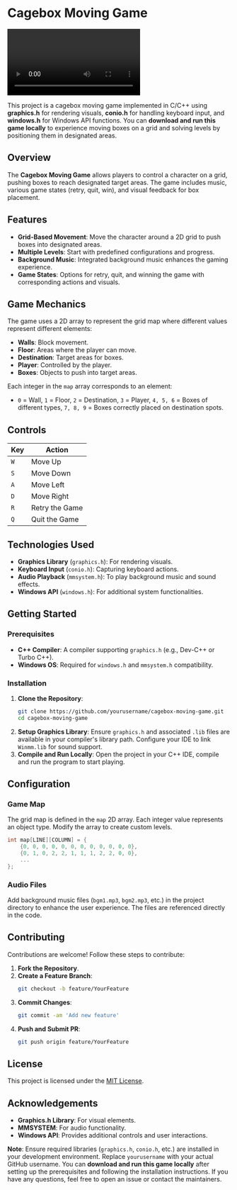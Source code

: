 # Cagebox Moving Game
![Demo Video](cageBox.mp4)

This project is a cagebox moving game implemented in C/C++ using **graphics.h** for rendering visuals, **conio.h** for handling keyboard input, and **windows.h** for Windows API functions. You can **download and run this game locally** to experience moving boxes on a grid and solving levels by positioning them in designated areas.

## Overview

The **Cagebox Moving Game** allows players to control a character on a grid, pushing boxes to reach designated target areas. The game includes music, various game states (retry, quit, win), and visual feedback for box placement.

## Features

- **Grid-Based Movement**: Move the character around a 2D grid to push boxes into designated areas.
- **Multiple Levels**: Start with predefined configurations and progress.
- **Background Music**: Integrated background music enhances the gaming experience.
- **Game States**: Options for retry, quit, and winning the game with corresponding actions and visuals.

## Game Mechanics

The game uses a 2D array to represent the grid map where different values represent different elements:
- **Walls**: Block movement.
- **Floor**: Areas where the player can move.
- **Destination**: Target areas for boxes.
- **Player**: Controlled by the player.
- **Boxes**: Objects to push into target areas.

Each integer in the `map` array corresponds to an element:
- `0` = Wall, `1` = Floor, `2` = Destination, `3` = Player, `4, 5, 6` = Boxes of different types, `7, 8, 9` = Boxes correctly placed on destination spots.

## Controls

| Key | Action          | 
| --- | --------------- |
| `W` | Move Up         |
| `S` | Move Down       |
| `A` | Move Left       |
| `D` | Move Right      |
| `R` | Retry the Game  |
| `Q` | Quit the Game   |

## Technologies Used

- **Graphics Library** (`graphics.h`): For rendering visuals.
- **Keyboard Input** (`conio.h`): Capturing keyboard actions.
- **Audio Playback** (`mmsystem.h`): To play background music and sound effects.
- **Windows API** (`windows.h`): For additional system functionalities.

## Getting Started

### Prerequisites

- **C++ Compiler**: A compiler supporting `graphics.h` (e.g., Dev-C++ or Turbo C++).
- **Windows OS**: Required for `windows.h` and `mmsystem.h` compatibility.

### Installation

1. **Clone the Repository**:
   ```bash
   git clone https://github.com/yourusername/cagebox-moving-game.git
   cd cagebox-moving-game
   ```
2. **Setup Graphics Library**: Ensure `graphics.h` and associated `.lib` files are available in your compiler's library path. Configure your IDE to link `Winmm.lib` for sound support.
3. **Compile and Run Locally**: Open the project in your C++ IDE, compile and run the program to start playing.

## Configuration

### Game Map

The grid map is defined in the `map` 2D array. Each integer value represents an object type. Modify the array to create custom levels.

```cpp
int map[LINE][COLUMN] = {
    {0, 0, 0, 0, 0, 0, 0, 0, 0, 0, 0, 0},
    {0, 1, 0, 2, 2, 1, 1, 1, 2, 2, 0, 0},
    ...
};
```

### Audio Files

Add background music files (`bgm1.mp3`, `bgm2.mp3`, etc.) in the project directory to enhance the user experience. The files are referenced directly in the code.

## Contributing

Contributions are welcome! Follow these steps to contribute:

1. **Fork the Repository**.
2. **Create a Feature Branch**:
   ```bash
   git checkout -b feature/YourFeature
   ```
3. **Commit Changes**:
   ```bash
   git commit -am 'Add new feature'
   ```
4. **Push and Submit PR**:
   ```bash
   git push origin feature/YourFeature
   ```

## License

This project is licensed under the [MIT License](LICENSE).

## Acknowledgements

- **Graphics.h Library**: For visual elements.
- **MMSYSTEM**: For audio functionality.
- **Windows API**: Provides additional controls and user interactions.

**Note**: Ensure required libraries (`graphics.h`, `conio.h`, etc.) are installed in your development environment. Replace `yourusername` with your actual GitHub username. You can **download and run this game locally** after setting up the prerequisites and following the installation instructions. If you have any questions, feel free to open an issue or contact the maintainers.
```
